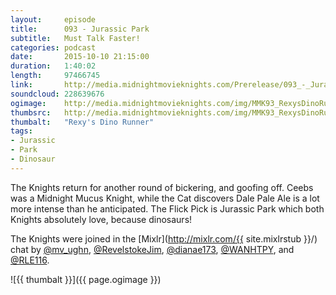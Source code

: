 ```yaml
---
layout:     episode
title:      093 - Jurassic Park
subtitle:   Must Talk Faster!
categories: podcast
date:       2015-10-10 21:15:00
duration:   1:40:02
length:     97466745
link:       http://media.midnightmovieknights.com/Prerelease/093_-_Jurassic_Park.m4a
soundcloud: 228639676
ogimage:    http://media.midnightmovieknights.com/img/MMK93_RexysDinoRunner-750x421.png
thumbsrc:   http://media.midnightmovieknights.com/img/MMK93_RexysDinoRunner-200x112.png
thumbalt:   "Rexy's Dino Runner"
tags:
- Jurassic
- Park
- Dinosaur
---
```

The Knights return for another round of bickering, and goofing off. Ceebs was a Midnight Mucus Knight, while the Cat discovers Dale Pale Ale is a lot more intense than he anticipated. The Flick Pick is Jurassic Park which both Knights absolutely love, because dinosaurs!

The Knights were joined in the [Mixlr](http://mixlr.com/{{ site.mixlrstub }}/) chat by [@mv_ughn](https://twitter.com/mv_ughn), [@RevelstokeJim](https://twitter.com/RevelstokeJim), [@dianae173](https://twitter.com/dianae173), [@WANHTPY](https://twitter.com/ComicNewb), and [@RLE116](https://twitter.com/RLE116).

![{{ thumbalt }}]({{ page.ogimage }})